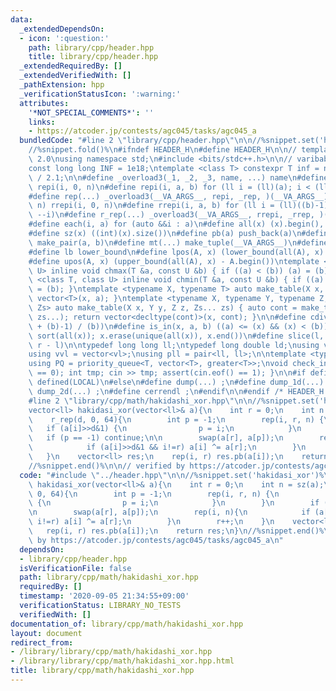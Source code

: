 ```yaml
---
data:
  _extendedDependsOn:
  - icon: ':question:'
    path: library/cpp/header.hpp
    title: library/cpp/header.hpp
  _extendedRequiredBy: []
  _extendedVerifiedWith: []
  _pathExtension: hpp
  _verificationStatusIcon: ':warning:'
  attributes:
    '*NOT_SPECIAL_COMMENTS*': ''
    links:
    - https://atcoder.jp/contests/agc045/tasks/agc045_a
  bundledCode: "#line 2 \"library/cpp/header.hpp\"\n\n//%snippet.set('header')%\n\
    //%snippet.fold()%\n#ifndef HEADER_H\n#define HEADER_H\n\n// template version\
    \ 2.0\nusing namespace std;\n#include <bits/stdc++.h>\n\n// varibable settings\n\
    const long long INF = 1e18;\ntemplate <class T> constexpr T inf = numeric_limits<T>::max()\
    \ / 2.1;\n\n#define _overload3(_1, _2, _3, name, ...) name\n#define _rep(i, n)\
    \ repi(i, 0, n)\n#define repi(i, a, b) for (ll i = (ll)(a); i < (ll)(b); ++i)\n\
    #define rep(...) _overload3(__VA_ARGS__, repi, _rep, )(__VA_ARGS__)\n#define _rrep(i,\
    \ n) rrepi(i, 0, n)\n#define rrepi(i, a, b) for (ll i = (ll)((b)-1); i >= (ll)(a);\
    \ --i)\n#define r_rep(...) _overload3(__VA_ARGS__, rrepi, _rrep, )(__VA_ARGS__)\n\
    #define each(i, a) for (auto &&i : a)\n#define all(x) (x).begin(), (x).end()\n\
    #define sz(x) ((int)(x).size())\n#define pb(a) push_back(a)\n#define mp(a, b)\
    \ make_pair(a, b)\n#define mt(...) make_tuple(__VA_ARGS__)\n#define ub upper_bound\n\
    #define lb lower_bound\n#define lpos(A, x) (lower_bound(all(A), x) - A.begin())\n\
    #define upos(A, x) (upper_bound(all(A), x) - A.begin())\ntemplate <class T, class\
    \ U> inline void chmax(T &a, const U &b) { if ((a) < (b)) (a) = (b); }\ntemplate\
    \ <class T, class U> inline void chmin(T &a, const U &b) { if ((a) > (b)) (a)\
    \ = (b); }\ntemplate <typename X, typename T> auto make_table(X x, T a) { return\
    \ vector<T>(x, a); }\ntemplate <typename X, typename Y, typename Z, typename...\
    \ Zs> auto make_table(X x, Y y, Z z, Zs... zs) { auto cont = make_table(y, z,\
    \ zs...); return vector<decltype(cont)>(x, cont); }\n\n#define cdiv(a, b) (((a)\
    \ + (b)-1) / (b))\n#define is_in(x, a, b) ((a) <= (x) && (x) < (b))\n#define uni(x)\
    \ sort(all(x)); x.erase(unique(all(x)), x.end())\n#define slice(l, r) substr(l,\
    \ r - l)\n\ntypedef long long ll;\ntypedef long double ld;\nusing vl = vector<ll>;\n\
    using vvl = vector<vl>;\nusing pll = pair<ll, ll>;\n\ntemplate <typename T>\n\
    using PQ = priority_queue<T, vector<T>, greater<T>>;\nvoid check_input() { assert(cin.eof()\
    \ == 0); int tmp; cin >> tmp; assert(cin.eof() == 1); }\n\n#if defined(PCM) ||\
    \ defined(LOCAL)\n#else\n#define dump(...) ;\n#define dump_1d(...) ;\n#define\
    \ dump_2d(...) ;\n#define cerrendl ;\n#endif\n\n#endif /* HEADER_H */\n//%snippet.end()%\n\
    #line 2 \"library/cpp/math/hakidashi_xor.hpp\"\n\n//%snippet.set('hakidasi_xor')%\n\
    vector<ll> hakidasi_xor(vector<ll>& a){\n    int r = 0;\n    int n = sz(a);\n\
    \    r_rep(d, 0, 64){\n        int p = -1;\n        rep(i, r, n) {\n         \
    \   if (a[i]>>d&1) {\n                p = i;\n            }\n        }\n     \
    \   if (p == -1) continue;\n\n        swap(a[r], a[p]);\n        rep(i, n){\n\
    \            if (a[i]>>d&1 && i!=r) a[i] ^= a[r];\n        }\n        r++;\n \
    \   }\n    vector<ll> res;\n    rep(i, r) res.pb(a[i]);\n    return res;\n}\n\
    //%snippet.end()%\n\n// verified by https://atcoder.jp/contests/agc045/tasks/agc045_a\n"
  code: "#include \"../header.hpp\"\n\n//%snippet.set('hakidasi_xor')%\nvector<ll>\
    \ hakidasi_xor(vector<ll>& a){\n    int r = 0;\n    int n = sz(a);\n    r_rep(d,\
    \ 0, 64){\n        int p = -1;\n        rep(i, r, n) {\n            if (a[i]>>d&1)\
    \ {\n                p = i;\n            }\n        }\n        if (p == -1) continue;\n\
    \n        swap(a[r], a[p]);\n        rep(i, n){\n            if (a[i]>>d&1 &&\
    \ i!=r) a[i] ^= a[r];\n        }\n        r++;\n    }\n    vector<ll> res;\n \
    \   rep(i, r) res.pb(a[i]);\n    return res;\n}\n//%snippet.end()%\n\n// verified\
    \ by https://atcoder.jp/contests/agc045/tasks/agc045_a\n"
  dependsOn:
  - library/cpp/header.hpp
  isVerificationFile: false
  path: library/cpp/math/hakidashi_xor.hpp
  requiredBy: []
  timestamp: '2020-09-05 21:34:55+09:00'
  verificationStatus: LIBRARY_NO_TESTS
  verifiedWith: []
documentation_of: library/cpp/math/hakidashi_xor.hpp
layout: document
redirect_from:
- /library/library/cpp/math/hakidashi_xor.hpp
- /library/library/cpp/math/hakidashi_xor.hpp.html
title: library/cpp/math/hakidashi_xor.hpp
---
```

